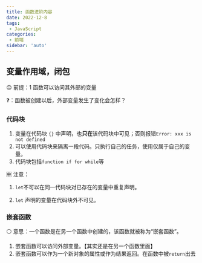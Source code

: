```yaml
---
title: 函数进阶内容
date: 2022-12-8
tags:
 - JavaScript
categories:
 - 前端
sidebar: 'auto'
---
```


## 变量作用域，闭包

:expressionless: 前提：1 函数可以访问其外部的变量

:question:：函数被创建以后，外部变量发生了变化会怎样？

### 代码块

1. 变量在代码块 `{}` 中声明，也**只在**该代码块中可见；否则报错`Error: xxx is not defined`
2. 可以使用代码块来隔离一段代码。只执行自己的任务，使用仅属于自己的变量。
3. 代码块包括`function if for while`等

🈸 注意：

1. `let`不可以在同一代码块对已存在的变量中重复声明。

2. `let` 声明的变量在代码块外不可见。

### 嵌套函数

:white_circle: 意思：一个函数是在另一个函数中创建的，该函数就被称为“嵌套函数”。

1. 嵌套函数可以访问外部变量。【其实还是在另一个函数里面】
2. 嵌套函数可以作为一个新对象的属性或作为结果返回。在函数中被`return`出去



